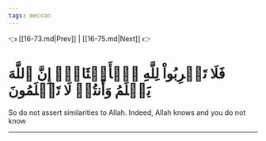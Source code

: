 ```yaml
---
tags: meccan
---
```


👈 [[16-73.md|Prev]] | [[16-75.md|Next]] 👉

# فَلَا تَضۡرِبُواْ لِلَّهِ ٱلۡأَمۡثَالَۚ إِنَّ ٱللَّهَ يَعۡلَمُ وَأَنتُمۡ لَا تَعۡلَمُونَ

So do not assert similarities to Allah. Indeed, Allah knows and you do not know

---

